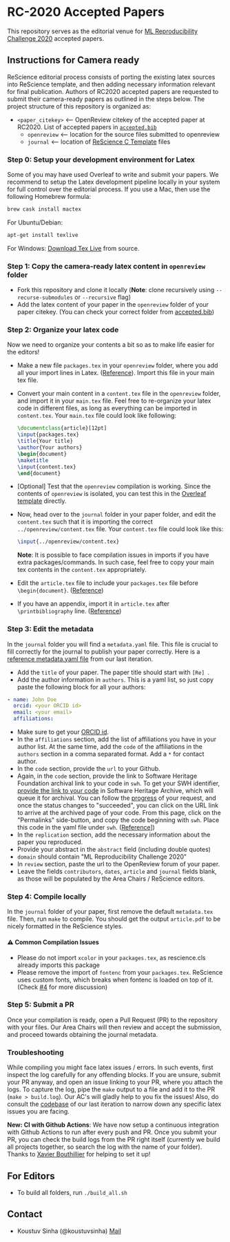 # RC-2020 Accepted Papers

This repository serves as the editorial venue for [ML Reproducibility Challenge 2020](https://paperswithcode.com/rc2020) accepted papers.

## Instructions for Camera ready

ReScience editorial process consists of porting the existing latex sources into ReScience template, and then adding necessary information relevant for final publication. Authors of RC2020 accepted papers are requested to submit their camera-ready papers as outlined in the steps below. The project structure of this repository is organized as:

- `<paper_citekey>` <-- OpenReview citekey of the accepted paper at RC2020. List of accepted papers in [`accepted.bib`](/accepted.bib)
  - `openreview`  <-- location for the source files submitted to openreview
  - `journal`  <-- location of [ReScience C Template](https://github.com/ReScience/template) files


### Step 0: Setup your development environment for Latex

Some of you may have used Overleaf to write and submit your papers. We recommend to setup the Latex development pipeline locally in your system for full control over the editorial process. If you use a Mac, then use the following Homebrew formula:

``` sh
brew cask install mactex
```

For Ubuntu/Debian:

``` sh
apt-get install texlive
```

For Windows: [Download Tex Live](https://www.tug.org/texlive/acquire-netinstall.html) from source.


### Step 1: Copy the camera-ready latex content in `openreview` folder

- Fork this repository and clone it locally (**Note**: clone recursively using `--recurse-submodules` or `--recursive` flag)
- Add the latex content of your paper in the `openreview` folder of your paper citekey. (You can check your correct folder from [accepted.bib](accepted.bib))

### Step 2: Organize your latex code

Now we need to organize your contents a bit so as to make life easier for the editors!

- Make a new file `packages.tex` in your `openreview` folder, where you add all your import lines in Latex. ([Reference](https://github.com/ReScience/NeurIPS-2019/blob/master/ferlesReZeroShotKnowledge/openreview/packages.tex)). Import this file in your main tex file.
- Convert your main content in a `content.tex` file in the `openreview` folder, and import it in your `main.tex` file. Feel free to re-organize your latex code in different files, as long as everything can be imported in `content.tex`. Your `main.tex` file could look like following:

    ``` tex
    \documentclass{article}[12pt]
    \input{packages.tex}
    \title{Your title}
    \author{Your authors}
    \begin{document}
    \maketitle
    \input{content.tex}
    \end{document}
    ```


- [Optional] Test that the `openreview` compilation is working. Since the contents of `openreview` is isolated, you can test this in the [Overleaf template](https://www.overleaf.com/read/bmzfqzrkdnfg) directly. 
- Now, head over to the `journal` folder in your paper folder, and edit the `content.tex` such that it is importing the correct `../openreview/content.tex` file. Your `content.tex` file could look like this:

    ``` tex 
    \input{../openreview/content.tex}
    ```

    **Note**: It is possible to face compilation issues in imports if you have extra packages/commands. In such case, feel free to copy your main tex contents in the `content.tex` appropriately.

- Edit the `article.tex` file to include your `packages.tex` file before `\begin{document}`. ([Reference](https://github.com/ReScience/NeurIPS-2019/blob/master/ferlesReZeroShotKnowledge/journal/article.tex#L3))
- If you have an appendix, import it in `article.tex` after `\printbibliography` line. ([Reference](https://github.com/ReScience/NeurIPS-2019/blob/master/ferlesReZeroShotKnowledge/journal/article.tex#L14))

### Step 3: Edit the metadata

In the `journal` folder you will find a `metadata.yaml` file. This file is crucial to fill correctly for the journal to publish your paper correctly. Here is a [reference metadata.yaml file](https://github.com/ReScience/NeurIPS-2019/blob/master/ferlesReZeroShotKnowledge/journal/metadata.yaml) from our last iteration.

- Add the `title` of your paper. The paper title should start with `[Re] `.
- Add the author information in `authors`. This is a yaml list, so just copy paste the following block for all your authors:

``` yaml
- name: John Doe
  orcid: <your ORCID id>
  email: <your email>
  affiliations:
```

- Make sure to get your [ORCID id](https://orcid.org/).
- In the `affiliations` section, add the list of affiliations you have in your author list. At the same time, add the `code` of the affiliations in the `authors` section in a comma separated format. Add a `*` for contact author.
- In the `code` section, provide the `url` to your Github.
- Again, in the `code` section, provide the link to Software Heritage Foundation archival link to your code in `swh`. To get your SWH identifier, [provide the link to your code](https://archive.softwareheritage.org/save/) in Software Heritage Archive, which will queue it for archival. You can follow the [progress](https://archive.softwareheritage.org/save/#requests) of your request, and once the status changes to "succeeded", you can click on the URL link to arrive at the archived page of your code. From this page, click on the "Permalinks" side-button, and copy the code beginning with `swh`. Place this code in the yaml file under `swh`. ([Reference](https://github.com/ReScience/NeurIPS-2019/blob/master/ferlesReZeroShotKnowledge/journal/metadata.yaml#L46)])
- In the `replication` section, add the necessary information about the paper you reproduced.
- Provide your abstract in the `abstract` field (including double quotes)
- `domain` should contain "ML Reproducibility Challenge 2020"
- In `review` section, paste the url to the OpenReview forum of your paper.
- Leave the fields `contributors`, `dates`, `article` and `journal` fields blank, as those will be populated by the Area Chairs / ReScience editors.

### Step 4: Compile locally

In the `journal` folder of your paper, first remove the default `metadata.tex` file. Then, run `make` to compile. You should get the output `article.pdf` to be nicely formatted in the ReScience styles.

#### :warning: Common Compilation Issues

- Please do not import `xcolor` in your `packages.tex`, as rescience.cls already imports this package
- Please remove the import of `fontenc` from your `packages.tex`. ReScience uses custom fonts, which breaks when fontenc is loaded on top of it. (Check [#4](https://github.com/ReScience/RC-2020/issues/4) for more discussion)

### Step 5: Submit a PR

Once your compilation is ready, open a Pull Request (PR) to the repository with your files. Our Area Chairs will then review and accept the submission, and proceed towards obtaining the journal metadata.

### Troubleshooting

While compiling you might face latex issues / errors. In such events, first inspect the log carefully for any offending blocks. If you are unsure, submit your PR anyway, and open an issue linking to your PR, where you attach the logs. To capture the log, pipe the `make` output to a file and add it to the PR (`make > build.log`). Our AC's will gladly help to you fix the issues! Also, do consult the [codebase](https://github.com/ReScience/NeurIPS-2019) of our last iteration to narrow down any specific latex issues you are facing.

**New: CI with Github Actions**: We have now setup a continuous integration with Github Actions to run after every push and PR. Once you submit your PR, you can check the build logs from the PR right itself (currently we build all projects together, so search the log with the name of your folder). Thanks to [Xavier Bouthillier](https://github.com/bouthilx) for helping to set it up! 

## For Editors

- To build all folders, run `./build_all.sh`

## Contact

- Koustuv Sinha (@koustuvsinha) [Mail](mailto:koustuv.sinha@mail.mcgill.ca)
